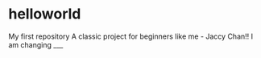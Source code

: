 # helloworld
My first repository
A classic project for beginners like me - Jaccy Chan!!
I am changing ___
